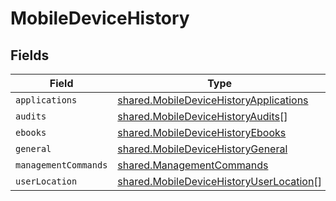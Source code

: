 # MobileDeviceHistory


## Fields

| Field                                                                                                     | Type                                                                                                      | Required                                                                                                  | Description                                                                                               |
| --------------------------------------------------------------------------------------------------------- | --------------------------------------------------------------------------------------------------------- | --------------------------------------------------------------------------------------------------------- | --------------------------------------------------------------------------------------------------------- |
| `applications`                                                                                            | [shared.MobileDeviceHistoryApplications](../../../sdk/models/shared/mobiledevicehistoryapplications.md)   | :heavy_minus_sign:                                                                                        | N/A                                                                                                       |
| `audits`                                                                                                  | [shared.MobileDeviceHistoryAudits](../../../sdk/models/shared/mobiledevicehistoryaudits.md)[]             | :heavy_minus_sign:                                                                                        | N/A                                                                                                       |
| `ebooks`                                                                                                  | [shared.MobileDeviceHistoryEbooks](../../../sdk/models/shared/mobiledevicehistoryebooks.md)               | :heavy_minus_sign:                                                                                        | N/A                                                                                                       |
| `general`                                                                                                 | [shared.MobileDeviceHistoryGeneral](../../../sdk/models/shared/mobiledevicehistorygeneral.md)             | :heavy_minus_sign:                                                                                        | N/A                                                                                                       |
| `managementCommands`                                                                                      | [shared.ManagementCommands](../../../sdk/models/shared/managementcommands.md)                             | :heavy_minus_sign:                                                                                        | N/A                                                                                                       |
| `userLocation`                                                                                            | [shared.MobileDeviceHistoryUserLocation](../../../sdk/models/shared/mobiledevicehistoryuserlocation.md)[] | :heavy_minus_sign:                                                                                        | N/A                                                                                                       |